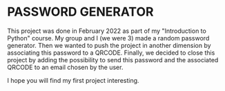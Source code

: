 # PASSWORD GENERATOR
This project was done in February 2022 as part of my "Introduction to Python" course. My group and I (we were 3) made a random password generator. Then we wanted to push the project in another dimension by associating this password to a QRCODE. Finally, we decided to close this project by adding the possibility to send this password and the associated QRCODE to an email chosen by the user.

I hope you will find my first project interesting.
